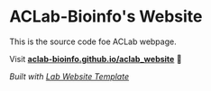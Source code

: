 
# ACLab-Bioinfo's Website

This is the source code foe ACLab webpage.

Visit **[aclab-bioinfo.github.io/aclab_website](https://aclab-bioinfo.github.io/aclab_website/)** 🚀



_Built with [Lab Website Template](https://greene-lab.gitbook.io/lab-website-template-docs)_

